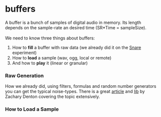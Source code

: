 # buffers

A buffer is a bunch of samples of digital audio in memory. Its length depends on the sample-rate an desired time (SR\*Time = sampleSize).\
\
We need to know three things about buffers:

1. How to **fill** a buffer with raw data (we already did it on the [Snare](generators/snare.md) experiment)
2. How to **load** a sample (wav, ogg, local or remote)
3. And how to **play** it  (linear or granular)

### Raw Generation

How we already did, using filters, formulas  and random number generators you can get the typical noise-types. There  is a great [article](https://noisehack.com/generate-noise-web-audio-api/#demo) and [lib](https://github.com/zacharydenton/noise.js) by Zachary Denton covering the topic extensively.

### How to Load a Sample







